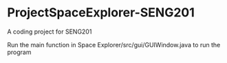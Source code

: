 # ProjectSpaceExplorer-SENG201
A coding project for SENG201

Run the main function in Space Explorer/src/gui/GUIWindow.java to run the program
